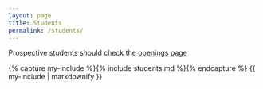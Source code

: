 ```yaml
---
layout: page
title: Students
permalink: /students/
---
```


Prospective students should check the [openings page](/openings/)

{% capture my-include %}{% include students.md %}{% endcapture %}
{{ my-include | markdownify }}

